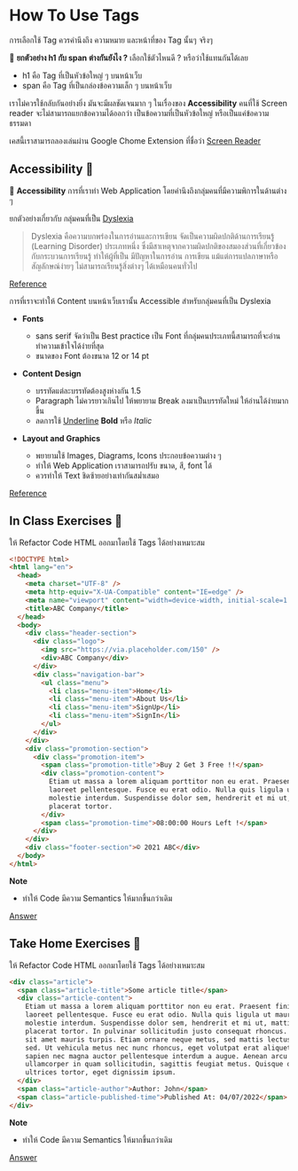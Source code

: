 # How To Use Tags

การเลือกใช้ Tag ควรคำนึงถึง ความหมาย และหน้าที่ของ Tag นั้นๆ จริงๆ

🌟 **ยกตัวอย่าง h1 กับ span ต่างกันยังไง ?** เลือกใช้ตัวไหนดี ? หรือว่าใช้แทนกันได้เลย

- h1 คือ Tag ที่เป็นหัวข้อใหญ่ ๆ บนหน้าเว็บ
- span คือ Tag ที่เป็นกล่องข้อความเล็ก ๆ บนหน้าเว็บ

เราไม่ควรใช้กลับกันอย่างยิ่ง มันจะมีผลชัดเจนมาก ๆ ในเรื่องของ **Accessibility** คนที่ใช้ Screen reader จะไม่สามารถแยกข้อความได้ออกว่า เป็นข้อความที่เป็นหัวข้อใหญ่ หรือเป็นแค่ข้อความธรรมดา

เคสนี้เราสามารถลองเล่นผ่าน Google Chome Extension ที่ชื่อว่า [Screen Reader](https://chrome.google.com/webstore/detail/screen-reader/kgejglhpjiefppelpmljglcjbhoiplfn?hl=en)

## Accessibility 📖

🌟 **Accessibility** การที่เราทำ Web Application โดยคำนึงถึงกลุ่มคนที่มีความพิการในด้านต่าง ๆ

ยกตัวอย่างเกี่ยวกับ กลุ่มคนที่เป็น [Dyslexia](https://youtu.be/PTqhgjxRkFU?t=47)

> Dyslexia คือความบกพร่องในการอ่านและการเขียน จัดเป็นความผิดปกติด้านการเรียนรู้ (Learning Disorder) ประเภทหนึ่ง ซึ่งมีสาเหตุจากความผิดปกติของสมองส่วนที่เกี่ยวข้องกับกระบวนการเรียนรู้ ทำให้ผู้ที่เป็น มีปัญหาในการอ่าน การเขียน แม้แต่การแปลภาษาหรือสัญลักษณ์ง่ายๆ ไม่สามารถเรียนรู้สิ่งต่างๆ ได้เหมือนคนทั่วไป

[Reference](https://www.brainandlifecenter.com/braintraining-improve-dyslexia#:~:text=Dyslexia%20%E0%B8%84%E0%B8%B7%E0%B8%AD%E0%B8%84%E0%B8%A7%E0%B8%B2%E0%B8%A1%E0%B8%9A%E0%B8%81%E0%B8%9E%E0%B8%A3%E0%B9%88%E0%B8%AD%E0%B8%87%E0%B9%83%E0%B8%99,%E0%B8%97%E0%B8%B1%E0%B9%88%E0%B8%A7%E0%B9%84%E0%B8%9B%20%E0%B8%8B%E0%B8%B6%E0%B9%88%E0%B8%87%E0%B9%82%E0%B8%A3%E0%B8%84%E0%B8%99%E0%B8%B5%E0%B9%89%E0%B8%AA%E0%B8%B2%E0%B8%A1%E0%B8%B2%E0%B8%A3%E0%B8%96)

การที่เราจะทำให้ Content บนหน้าเว็บเรานั้น Accessible สำหรับกลุ่มคนที่เป็น Dyslexia

- **Fonts**

  - sans serif จัดว่าเป็น Best practice เป็น Font ที่กลุ่มคนประเภทนี้สามารถที่จะอ่าน ทำความเข้าใจได้ง่ายที่สุด
  - ขนาดของ Font ต้องขนาด 12 or 14 pt

- **Content Design**

  - บรรทัดแต่ละบรรทัดต้องสูงห่างกัน 1.5
  - Paragraph ไม่ควรยาวเกินไป ให้พยายาม Break ลงมาเป็นบรรทัดใหม่ ให้อ่านได้ง่ายมากขึ้น
  - ลดการใช้ <u>Underline</u> **Bold** หรือ _Italic_

- **Layout and Graphics**
  - พยายามใช้ Images, Diagrams, Icons ประกอบข้อความต่าง ๆ
  - ทำให้ Web Application เราสามารถปรับ ขนาด, สี, font ได้
  - ควรทำให้ Text ชิดซ้ายอย่างเท่ากันสม่ำเสมอ

[Reference](https://www.boia.org/blog/how-to-create-accessible-content-and-designs-for-people-with-dyslexia)

## In Class Exercises 🏅

ให้ Refactor Code HTML ออกมาโดยใช้ Tags ได้อย่างเหมาะสม

```html
<!DOCTYPE html>
<html lang="en">
  <head>
    <meta charset="UTF-8" />
    <meta http-equiv="X-UA-Compatible" content="IE=edge" />
    <meta name="viewport" content="width=device-width, initial-scale=1.0" />
    <title>ABC Company</title>
  </head>
  <body>
    <div class="header-section">
      <div class="logo">
        <img src="https://via.placeholder.com/150" />
        <div>ABC Company</div>
      </div>
      <div class="navigation-bar">
        <ul class="menu">
          <li class="menu-item">Home</li>
          <li class="menu-item">About Us</li>
          <li class="menu-item">SignUp</li>
          <li class="menu-item">SignIn</li>
        </ul>
      </div>
    </div>
    <div class="promotion-section">
      <div class="promotion-item">
        <span class="promotion-title">Buy 2 Get 3 Free !!</span>
        <div class="promotion-content">
          Etiam ut massa a lorem aliquam porttitor non eu erat. Praesent finibus
          laoreet pellentesque. Fusce eu erat odio. Nulla quis ligula ut mauris
          molestie interdum. Suspendisse dolor sem, hendrerit et mi ut, mattis
          placerat tortor.
        </div>
        <span class="promotion-time">08:00:00 Hours Left !</span>
      </div>
    </div>
    <div class="footer-section">© 2021 ABC</div>
  </body>
</html>
```

**Note**

- ทำให้ Code มีความ Semantics ให้มากขึ้นกว่าเดิม

[Answer](https://github.com/napatwongchr/intro-to-html/blob/main/exercises/html-exercises-1.md)

## Take Home Exercises 🏅

ให้ Refactor Code HTML ออกมาโดยใช้ Tags ได้อย่างเหมาะสม

```html
<div class="article">
  <span class="article-title">Some article title</span>
  <div class="article-content">
    Etiam ut massa a lorem aliquam porttitor non eu erat. Praesent finibus
    laoreet pellentesque. Fusce eu erat odio. Nulla quis ligula ut mauris
    molestie interdum. Suspendisse dolor sem, hendrerit et mi ut, mattis
    placerat tortor. In pulvinar sollicitudin justo consequat rhoncus. Aliquam
    sit amet mauris turpis. Etiam ornare neque metus, sed mattis lectus maximus
    sed. Ut vehicula metus nec nunc rhoncus, eget volutpat erat aliquet. Sed eu
    sapien nec magna auctor pellentesque interdum a augue. Aenean arcu justo,
    ullamcorper in quam sollicitudin, sagittis feugiat metus. Quisque quis
    ultrices tortor, eget dignissim ipsum.
  </div>
  <span class="article-author">Author: John</span>
  <span class="article-published-time">Published At: 04/07/2022</span>
</div>
```

**Note**

- ทำให้ Code มีความ Semantics ให้มากขึ้นกว่าเดิม

[Answer](https://github.com/napatwongchr/intro-to-html/blob/main/exercises/html-exercises-1.md)

